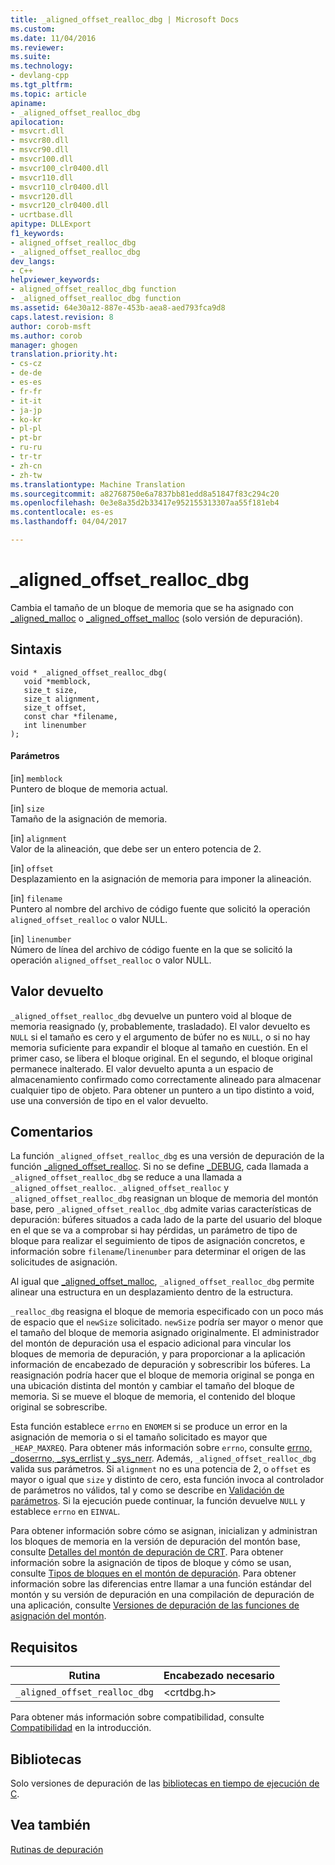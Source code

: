 ```yaml
---
title: _aligned_offset_realloc_dbg | Microsoft Docs
ms.custom: 
ms.date: 11/04/2016
ms.reviewer: 
ms.suite: 
ms.technology:
- devlang-cpp
ms.tgt_pltfrm: 
ms.topic: article
apiname:
- _aligned_offset_realloc_dbg
apilocation:
- msvcrt.dll
- msvcr80.dll
- msvcr90.dll
- msvcr100.dll
- msvcr100_clr0400.dll
- msvcr110.dll
- msvcr110_clr0400.dll
- msvcr120.dll
- msvcr120_clr0400.dll
- ucrtbase.dll
apitype: DLLExport
f1_keywords:
- aligned_offset_realloc_dbg
- _aligned_offset_realloc_dbg
dev_langs:
- C++
helpviewer_keywords:
- aligned_offset_realloc_dbg function
- _aligned_offset_realloc_dbg function
ms.assetid: 64e30a12-887e-453b-aea8-aed793fca9d8
caps.latest.revision: 8
author: corob-msft
ms.author: corob
manager: ghogen
translation.priority.ht:
- cs-cz
- de-de
- es-es
- fr-fr
- it-it
- ja-jp
- ko-kr
- pl-pl
- pt-br
- ru-ru
- tr-tr
- zh-cn
- zh-tw
ms.translationtype: Machine Translation
ms.sourcegitcommit: a82768750e6a7837bb81edd8a51847f83c294c20
ms.openlocfilehash: 0e3e8a35d2b33417e952155313307aa55f181eb4
ms.contentlocale: es-es
ms.lasthandoff: 04/04/2017

---
```

# <a name="alignedoffsetreallocdbg"></a>_aligned_offset_realloc_dbg
Cambia el tamaño de un bloque de memoria que se ha asignado con [_aligned_malloc](../../c-runtime-library/reference/aligned-malloc.md) o [_aligned_offset_malloc](../../c-runtime-library/reference/aligned-offset-malloc.md) (solo versión de depuración).  
  
## <a name="syntax"></a>Sintaxis  
  
```  
void * _aligned_offset_realloc_dbg(  
   void *memblock,   
   size_t size,   
   size_t alignment,  
   size_t offset,  
   const char *filename,  
   int linenumber   
);  
```  
  
#### <a name="parameters"></a>Parámetros  
 [in] `memblock`  
 Puntero de bloque de memoria actual.  
  
 [in] `size`  
 Tamaño de la asignación de memoria.  
  
 [in] `alignment`  
 Valor de la alineación, que debe ser un entero potencia de 2.  
  
 [in] `offset`  
 Desplazamiento en la asignación de memoria para imponer la alineación.  
  
 [in] `filename`  
 Puntero al nombre del archivo de código fuente que solicitó la operación `aligned_offset_realloc` o valor NULL.  
  
 [in] `linenumber`  
 Número de línea del archivo de código fuente en la que se solicitó la operación `aligned_offset_realloc` o valor NULL.  
  
## <a name="return-value"></a>Valor devuelto  
 `_aligned_offset_realloc_dbg` devuelve un puntero void al bloque de memoria reasignado (y, probablemente, trasladado). El valor devuelto es `NULL` si el tamaño es cero y el argumento de búfer no es `NULL`, o si no hay memoria suficiente para expandir el bloque al tamaño en cuestión. En el primer caso, se libera el bloque original. En el segundo, el bloque original permanece inalterado. El valor devuelto apunta a un espacio de almacenamiento confirmado como correctamente alineado para almacenar cualquier tipo de objeto. Para obtener un puntero a un tipo distinto a void, use una conversión de tipo en el valor devuelto.  
  
## <a name="remarks"></a>Comentarios  
 La función `_aligned_offset_realloc_dbg` es una versión de depuración de la función [_aligned_offset_realloc](../../c-runtime-library/reference/aligned-offset-realloc.md). Si no se define [_DEBUG](../../c-runtime-library/debug.md), cada llamada a `_aligned_offset_realloc_dbg` se reduce a una llamada a `_aligned_offset_realloc`. `_aligned_offset_realloc` y `_aligned_offset_realloc_dbg` reasignan un bloque de memoria del montón base, pero `_aligned_offset_realloc_dbg` admite varias características de depuración: búferes situados a cada lado de la parte del usuario del bloque en el que se va a comprobar si hay pérdidas, un parámetro de tipo de bloque para realizar el seguimiento de tipos de asignación concretos, e información sobre `filename`/`linenumber` para determinar el origen de las solicitudes de asignación.  
  
 Al igual que [_aligned_offset_malloc](../../c-runtime-library/reference/aligned-offset-malloc.md), `_aligned_offset_realloc_dbg` permite alinear una estructura en un desplazamiento dentro de la estructura.  
  
 `_realloc_dbg` reasigna el bloque de memoria especificado con un poco más de espacio que el `newSize` solicitado. `newSize` podría ser mayor o menor que el tamaño del bloque de memoria asignado originalmente. El administrador del montón de depuración usa el espacio adicional para vincular los bloques de memoria de depuración, y para proporcionar a la aplicación información de encabezado de depuración y sobrescribir los búferes. La reasignación podría hacer que el bloque de memoria original se ponga en una ubicación distinta del montón y cambiar el tamaño del bloque de memoria. Si se mueve el bloque de memoria, el contenido del bloque original se sobrescribe.  
  
 Esta función establece `errno` en `ENOMEM` si se produce un error en la asignación de memoria o si el tamaño solicitado es mayor que `_HEAP_MAXREQ`. Para obtener más información sobre `errno`, consulte [errno, _doserrno, _sys_errlist y _sys_nerr](../../c-runtime-library/errno-doserrno-sys-errlist-and-sys-nerr.md). Además, `_aligned_offset_realloc_dbg` valida sus parámetros. Si `alignment` no es una potencia de 2, o `offset` es mayor o igual que `size` y distinto de cero, esta función invoca al controlador de parámetros no válidos, tal y como se describe en [Validación de parámetros](../../c-runtime-library/parameter-validation.md). Si la ejecución puede continuar, la función devuelve `NULL` y establece `errno` en `EINVAL`.  
  
 Para obtener información sobre cómo se asignan, inicializan y administran los bloques de memoria en la versión de depuración del montón base, consulte [Detalles del montón de depuración de CRT](/visualstudio/debugger/crt-debug-heap-details). Para obtener información sobre la asignación de tipos de bloque y cómo se usan, consulte [Tipos de bloques en el montón de depuración](/visualstudio/debugger/crt-debug-heap-details). Para obtener información sobre las diferencias entre llamar a una función estándar del montón y su versión de depuración en una compilación de depuración de una aplicación, consulte [Versiones de depuración de las funciones de asignación del montón](/visualstudio/debugger/debug-versions-of-heap-allocation-functions).  
  
## <a name="requirements"></a>Requisitos  
  
|Rutina|Encabezado necesario|  
|-------------|---------------------|  
|`_aligned_offset_realloc_dbg`|\<crtdbg.h>|  
  
 Para obtener más información sobre compatibilidad, consulte [Compatibilidad](../../c-runtime-library/compatibility.md) en la introducción.  
  
## <a name="libraries"></a>Bibliotecas  
 Solo versiones de depuración de las [bibliotecas en tiempo de ejecución de C](../../c-runtime-library/crt-library-features.md).  
  
## <a name="see-also"></a>Vea también  
 [Rutinas de depuración](../../c-runtime-library/debug-routines.md)
